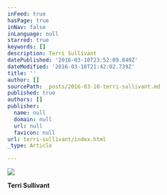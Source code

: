 ```yaml
---
inFeed: true
hasPage: true
inNav: false
inLanguage: null
starred: true
keywords: []
description: Terri Sullivant
datePublished: '2016-03-10T23:52:09.849Z'
dateModified: '2016-03-10T21:42:02.739Z'
title: ''
author: []
sourcePath: _posts/2016-03-10-terri-sullivant.md
published: true
authors: []
publisher:
  name: null
  domain: null
  url: null
  favicon: null
url: terri-sullivant/index.html
_type: Article

---
```

![](https://the-grid-user-content.s3-us-west-2.amazonaws.com/6d1b6916-ee40-443a-8545-d8c8a5d2cfec.jpg)

**Terri Sullivant**